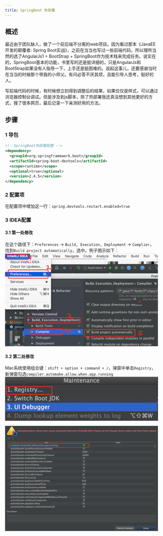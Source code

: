 ```yaml
---
title: SpringBoot 热部署
---
```


## 概述
最近由于团队缺人，做了一个前后端不分离的web项目。因为看过那本《JavaEE开发的颠覆者: Spring Boot实战》，之前在当当也写过一些前端代码，所以理所当然的选了AngularJs1 + BootStrap + SpringBoot作为技术栈来完成任务。说实在的，SpringBoot基本的功能，书里写的还是挺详细的，只是AngularJs和BootStrap如果没有人指导一下，上手还是挺困难的。说起这事儿，还要感谢当时在当当的时候那个带我的小师父。有问必答不厌其烦，且能引导人思考，挺好的人。

写前端代码的时候，有时候想立刻得到调整后的结果，如果仅仅是样式，可以通过浏览器控制台调试。但是涉及到js脚本，除了热部署我还真没想到其他更好的方式，搜了很多网页，最后记录一下亲测好用的方法。

## 步骤
### 1 导包
``` xml
<!--SpringBoot热部署配置 -->
<dependency> 
  <groupId>org.springframework.boot</groupId> 
  <artifactId>spring-boot-devtools</artifactId> 
  <scope>runtime</scope> 
  <optional>true</optional> 
  <version>2.4.5</version> 
</dependency>
```
### 2 配置项  
在配置项中增加这一行：`spring.devtools.restart.enabled=true`
### 3 IDEA配置  
#### 3.1 第一处修改
在这个路径下：`Preferences` -> `Build, Execution, Deployment` -> `Complier`，找到`Build project automatically`，选中。例子图示如下：  
![hotDeployConfig1](/images/20210608hotdeployconfig1.png)
#### 3.2 第二处修改
Mac系统使用组合键：`shift + option + command + /`，弹窗中单击`Registry`，新弹窗勾选`compiler.automake.allow.when.app.running`  
![hotDeployConfig2](/images/20210608hotdeployconfig2.png)

![hotDeployConfig3](/images/20210608hotdeployconfig3.png)
